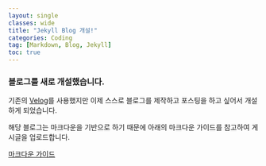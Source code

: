 ```yaml
---
layout: single
classes: wide
title: "Jekyll Blog 개설!"
categories: Coding
tag: [Markdown, Blog, Jekyll]
toc: true
---
```


### 블로그를 새로 개설했습니다.

기존의 [Velog](https://velog.io/@untiring_dev)를 사용했지만 이제 스스로 블로그를 제작하고 포스팅을 하고 싶어서 개설하게 되었습니다.

해당 블로그는 마크다운을 기반으로 하기 때문에 아래의 마크다운 가이드를 참고하여 게시글을 업로드합니다.

[마크다운 가이드](https://gist.github.com/ihoneymon/652be052a0727ad59601)
